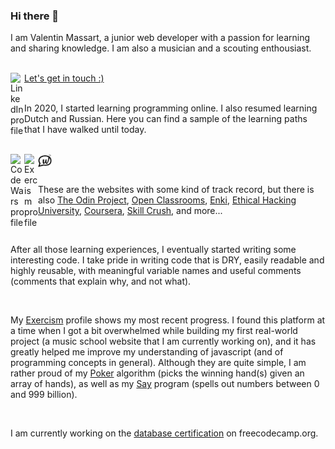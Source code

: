 ### Hi there 👋

I am Valentin Massart, a junior web developer with a passion for learning and sharing knowledge. I am also a musician and a scouting enthousiast. 

<br>

<a href="https://www.linkedin.com/in/massartval/">
<img align="left" alt="LinkedIn profile" width="22px" src="https://simpleicons.org/icons/linkedin.svg" /> Let's get in touch :)
</a>

<br>
<br>

In 2020, I started learning programming online. I also resumed learning Dutch and Russian. Here you can find a sample of the learning paths that I have walked until today. 

<br> 

<a href="https://www.codewars.com/users/massartval">
<img align="left" alt="Code Wars profile" width="22px" src="https://simpleicons.org/icons/codewars.svg" />
</a>

<a href="https://exercism.org/profiles/massartval">
<img align="left" alt="Exercism profile" width="22px" src="https://simpleicons.org/icons/exercism.svg" />
</a>

<a href="https://www.freecodecamp.org/fccdc914f2d-c71f-4ae5-8988-378bc0aa71f4">
<img align="left" alt="" width="22px" src="https://simpleicons.org/icons/freecodecamp.svg" />
</a>

<a href="https://www.sololearn.com/profile/16231100">
<img align="left" alt="" width="22px" src="https://simpleicons.org/icons/sololearn.svg" />
</a>

<a href="https://www.duolingo.com/profile/ValentinMa449985">
<img align="left" alt="" width="22px" src="https://simpleicons.org/icons/duolingo.svg" />
</a>

<a href="https://learn.wallangues.be/platform/#/profile">
<img align="left" alt="" width="22px" src="./logo-wallangues-short-black.svg" />
</a>

<br>
<br>

These are the websites with some kind of track record, but there is also <a href = "https://www.theodinproject.com/">The Odin Project</a>, <a href="https://openclassrooms.com/en/members/53kkct2pjw26">Open Classrooms</a>, <a href="https://www.enki.com/">Enki</a>, <a href="https://play.google.com/store/apps/details?id=com.askills.edu.ethical.hacking.university&hl=fr&gl=US">Ethical Hacking University</a>, <a href="https://www.coursera.org/user/cfec59a1b5c8a152ad682a7081f5732f">Coursera</a>, <a href="https://learn.skillcrush.com/classes/skillcrush-free-coding-camp/">Skill Crush</a>, and more... 

<br>

After all those learning experiences, I eventually started writing some interesting code. I take pride in writing code that is DRY, easily readable and highly reusable, with meaningful variable names and useful comments (comments that explain why, and not what). 

<br>

My <a href="https://exercism.org/profiles/massartval">Exercism</a> profile shows my most recent progress. I found this platform at a time when I got a bit overwhelmed while building my first real-world project (a music school website that I am currently working on), and it has greatly helped me improve my understanding of javascript (and of programming concepts in general). Although they are quite simple, I am rather proud of my <a href="https://exercism.org/tracks/javascript/exercises/poker/solutions/massartval">Poker</a> algorithm (picks the winning hand(s) given an array of hands), as well as my <a href="https://exercism.org/tracks/javascript/exercises/say/solutions/massartval">Say</a> program (spells out numbers between 0 and 999 billion). 

<br>

I am currently working on the <a href="https://www.freecodecamp.org/learn/relational-database/">database certification</a> on freecodecamp.org. 

<br>

<!-- https://medium.com/@saketprag322/customize-your-github-landing-page-cad846575bea -->

<!--
**massartval/massartval** is a ✨ _special_ ✨ repository because its `README.md` (this file) appears on your GitHub profile.

Here are some ideas to get you started:

- 🔭 I’m currently working on ...
- 🌱 I’m currently learning ...
- 👯 I’m looking to collaborate on ...
- 🤔 I’m looking for help with ...
- 💬 Ask me about ...
- 📫 How to reach me: ...
- 😄 Pronouns: ...
- ⚡ Fun fact: ...
-->
